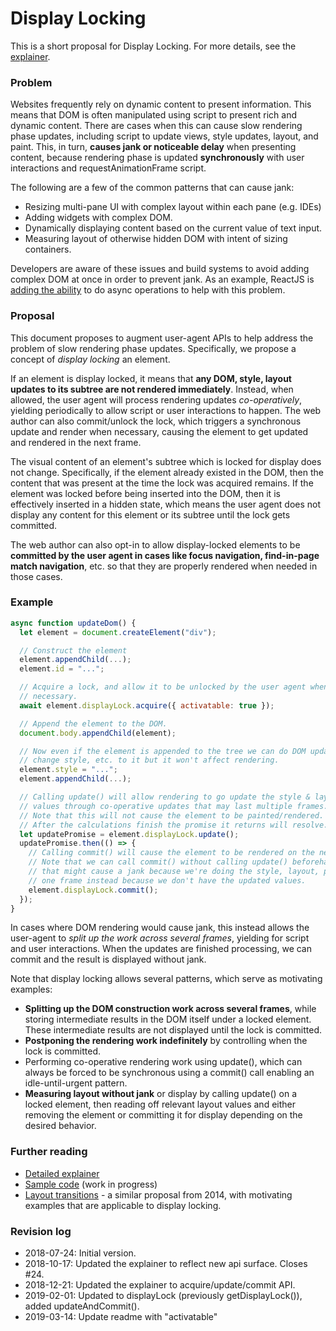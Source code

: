 
# Display Locking

This is a short proposal for Display Locking. For more details, see the [explainer](https://github.com/WICG/display-locking/blob/master/explainer.md).

### Problem

Websites frequently rely on dynamic content to present information. This means that DOM is often manipulated using script to present rich and dynamic content. There are cases when this can cause slow rendering phase updates, including script to update views, style updates, layout, and paint. This, in turn, **causes jank or noticeable delay** when presenting content, because rendering phase is updated **synchronously** with user interactions and requestAnimationFrame script.

The following are a few of the common patterns that can cause jank:
- Resizing multi-pane UI with complex layout within each pane (e.g. IDEs)
- Adding widgets with complex DOM.
- Dynamically displaying content based on the current value of text input.
- Measuring layout of otherwise hidden DOM with intent of sizing containers.

Developers are aware of these issues and build systems to avoid adding complex DOM at once in order to prevent jank. As an example, ReactJS is [adding the ability](https://reactjs.org/blog/2018/03/01/sneak-peek-beyond-react-16.html) to do async operations to help with this problem.

### Proposal

This document proposes to augment user-agent APIs to help address the problem of slow rendering phase updates. Specifically, we propose a concept of *display locking* an element.

If an element is display locked, it means that **any DOM, style, layout updates to its subtree are not rendered immediately**. Instead, when allowed, the user agent will process rendering updates *co-operatively*, yielding periodically to allow script or user interactions to happen. The web author can also commit/unlock the lock, which triggers a synchronous update and render when necessary, causing the element to get updated and rendered in the next frame.

The visual content of an element's subtree which is locked for display does not change. Specifically, if the element already existed in the DOM, then the content that was present at the time the lock was acquired remains. If the element was locked before being inserted into the DOM, then it is effectively inserted in a hidden state, which means the user agent does not display any content for this element or its subtree until the lock gets committed.

The web author can also opt-in to allow display-locked elements to be **committed by the user agent in cases like focus navigation, find-in-page match navigation**, etc. so that they are properly rendered when needed in those cases.

### Example

```js
async function updateDom() {
  let element = document.createElement("div");

  // Construct the element
  element.appendChild(...);
  element.id = "...";

  // Acquire a lock, and allow it to be unlocked by the user agent when
  // necessary.
  await element.displayLock.acquire({ activatable: true });

  // Append the element to the DOM.
  document.body.appendChild(element);

  // Now even if the element is appended to the tree we can do DOM updates,
  // change style, etc. to it but it won't affect rendering.
  element.style = "...";
  element.appendChild(...);

  // Calling update() will allow rendering to go update the style & layout
  // values through co-operative updates that may last multiple frames.
  // Note that this will not cause the element to be painted/rendered.
  // After the calculations finish the promise it returns will resolve.
  let updatePromise = element.displayLock.update();
  updatePromise.then(() => {
    // Calling commit() will cause the element to be rendered on the next frame.
    // Note that we can call commit() without calling update() beforehand, but
    // that might cause a jank because we're doing the style, layout, paint in
    // one frame instead because we don't have the updated values.
    element.displayLock.commit();
  });
}

```

In cases where DOM rendering would cause jank, this instead allows the user-agent to *split up the work across several frames*, yielding for script and user interactions. When the updates are finished processing, we can commit and the result is displayed without jank.

Note that display locking allows several patterns, which serve as motivating examples:

- **Splitting up the DOM construction work across several frames**, while storing intermediate results in the DOM itself under a locked element. These intermediate results are not displayed until the lock is committed.
- **Postponing the rendering work indefinitely** by controlling when the lock is committed.
- Performing co-operative rendering work using update(), which can always be forced to be synchronous using a commit() call enabling an idle-until-urgent pattern.
- **Measuring layout without jank** or display by calling update() on a locked element, then reading off relevant layout values and either removing the element or committing it for display depending on the desired behavior.

### Further reading

- [Detailed explainer](https://github.com/WICG/display-locking/blob/master/explainer.md)
- [Sample code](https://github.com/WICG/display-locking/blob/master/sample-code) (work in progress)
- [Layout transitions](http://tabatkins.github.io/specs/layout-transitions/) - a similar proposal from 2014, with motivating examples that are applicable to display locking.

### Revision log

- 2018-07-24: Initial version.
- 2018-10-17: Updated the explainer to reflect new api surface. Closes #24.
- 2018-12-21: Updated the explainer to acquire/update/commit API.
- 2019-02-01: Updated to displayLock (previously getDisplayLock()), added updateAndCommit().
- 2019-03-14: Update readme with "activatable"
